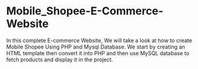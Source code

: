 # Mobile_Shopee-E-Commerce-Website
In this complete E-commerce Website, We will take a look at how to create Mobile Shopee Using PHP and Mysql Database. We start by creating an HTML template then convert it into PHP and then use MySQL database to fetch products and display it in the project.
